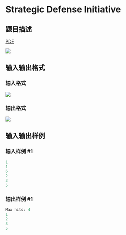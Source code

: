 # Strategic Defense Initiative

## 题目描述

[problemUrl]: https://uva.onlinejudge.org/index.php?option=com_onlinejudge&Itemid=8&category=6&page=show_problem&problem=438

[PDF](https://uva.onlinejudge.org/external/4/p497.pdf)

![](https://cdn.luogu.com.cn/upload/vjudge_pic/UVA497/0e7f0e80da5f9ba898c9f2434c9343c3624e37c0.png)

## 输入输出格式

### 输入格式

![](https://cdn.luogu.com.cn/upload/vjudge_pic/UVA497/0cd7a41a5b041de089b96606ea00731687f9beea.png)

### 输出格式

![](https://cdn.luogu.com.cn/upload/vjudge_pic/UVA497/7a70d8d15ed0718bea6c9f5c0a529607c3b54c46.png)

## 输入输出样例

### 输入样例 #1

```cpp
1
1
6
2
3
5
```


### 输出样例 #1

```cpp
Max hits: 4
1
2
3
5
```


